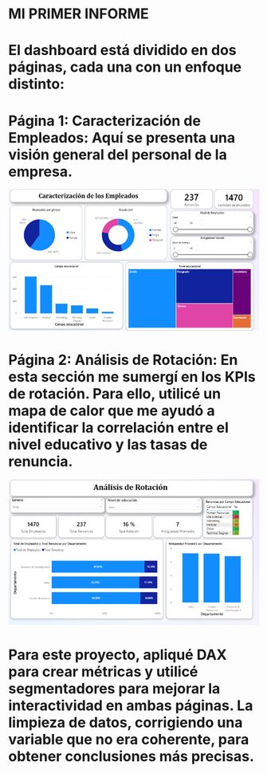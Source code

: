 # MI PRIMER INFORME

# El dashboard está dividido en dos páginas, cada una con un enfoque distinto:
# Página 1: Caracterización de Empleados: Aquí se presenta una visión general del personal de la empresa.

![alt text](image.png)

# Página 2: Análisis de Rotación: En esta sección me sumergí en los KPIs de rotación. Para ello, utilicé un mapa de calor que me ayudó a identificar la correlación entre el nivel educativo y las tasas de renuncia.

![alt text](image-1.png)

# Para este proyecto, apliqué DAX para crear métricas y utilicé segmentadores para mejorar la interactividad en ambas páginas. La limpieza de datos, corrigiendo una variable que no era coherente, para obtener conclusiones más precisas.